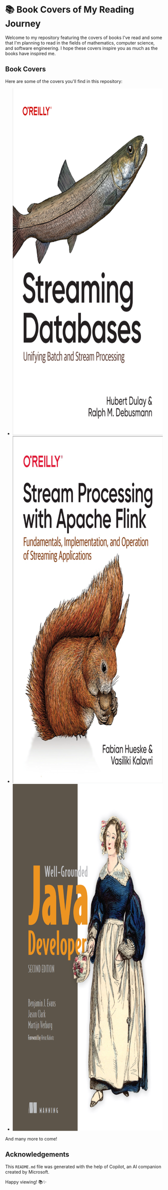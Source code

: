 # 📚 Book Covers of My Reading Journey

Welcome to my repository featuring the covers of books I've read and some that I'm planning to read in the fields of mathematics, computer science, and software engineering. I hope these covers inspire you as much as the books have inspired me.

## Book Covers

Here are some of the covers you'll find in this repository:

- <img src="Software%20Engineer%20(work)/Data%20Engineer/Streaming%20Databases.png" alt="Streaming Databases" width="885" height="1110">
- <img src="Software%20Engineer%20(work)/Data%20Engineer/Stream%20Processing%20with%20Apache%20Flink.png" alt="Stream Processing with Apache Flink" width="885" height="1110">
- <img src="Software%20Engineer%20(work)/Programming%20Languages/Java/Core/The%20Well-Grounded%20Java%20Developer.png" alt="The Well-Grounded Java Developer" width="885" height="1110">

And many more to come!

## Acknowledgements

This `README.md` file was generated with the help of Copilot, an AI companion created by Microsoft.

Happy viewing! 📚✨
